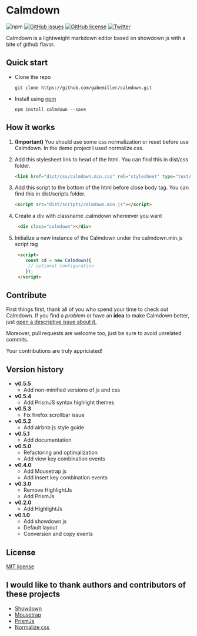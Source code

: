 # Calmdown

![npm](https://img.shields.io/badge/npm-0.5.5-blue.svg?style=flat-square) [![GitHub issues](https://img.shields.io/github/issues/gabemiller/calmdown.svg?style=flat-square)](https://github.com/gabemiller/calmdown/issues) [![GitHub license](https://img.shields.io/badge/license-MIT-blue.svg?style=flat-square)](https://raw.githubusercontent.com/gabemiller/calmdown/master/LICENSE.md) [![Twitter](https://img.shields.io/twitter/url/https/github.com/gabemiller/calmdown.svg?style=social)](https://twitter.com/intent/tweet?text=Check%20out%20Calmdown%2C%20an%20awesome%2C%20lightweight%20markdown%20editor&url=https%3A%2F%2Fgithub.com%2Fgabemiller%2Fcalmdown)

Calmdown is a lightweight markdown editor based on showdown js with a bite of github flavor.

## Quick start

- Clone the repo
  
  ```shell
  git clone https://github.com/gabemiller/calmdown.git
  ```
- Install using [npm](https://www.npmjs.com/)
  
  ```shell
  npm install calmdown --save
  ```

## How it works

1. **(Important)** You should use some css normalization 
or reset before use Calmdown. In the demo project I used normalize.css.
1. Add this stylesheet link to head of the html. You can find this in dist/css folder.

    ```html
    <link href="dist/css/calmdown.min.css" rel="stylesheet" type="text/css">
    ```
1. Add this script to the bottom of the html before close body tag. You can find this in dist/scripts folder.
    
    ```html
    <script src="dist/scripts/calmdown.min.js"></script>
    ```
1. Create a div with classname .calmdown whereever you want
   
   ```html
    <div class="calmdown"></div> 
   ```
1. Initialize a new instance of the Calmdown under the calmdown.min.js script tag
   
   ```html
    <script>
       const cd = new Calmdown({
        // optional configuration
       });
    </script>
   ```

## Contribute

First things first, thank all of you who spend your time to check out Calmdown. If you find a _problem_ or have
an **idea** to make Calmdown better, just [open a descriptive issue about it.](https://github.com/gabemiller/calmdown/issues/new)

Moreover, pull requests are welcome too, just be sure to avoid unrelated commits.

Your contributions are truly appriciated! 
  
## Version history

- **v0.5.5**
    + Add non-minified versions of js and css
- **v0.5.4**
    + Add PrismJS syntax highlight themes
- **v0.5.3**
    + Fix firefox scrollbar issue
- **v0.5.2**
    + Add airbnb js style guide
- **v0.5.1**
    + Add documentation
- **v0.5.0**
    + Refactoring and optimalization
    + Add view key combination events
- **v0.4.0**
    + Add Mousetrap js
    + Add insert key combination events
- **v0.3.0**
    + Remove HighlightJs
    + Add PrismJs
- **v0.2.0**
    + Add HighlightJs
- **v0.1.0**
    + Add showdown js
    + Default layout
    + Conversion and copy events

## License
    
[MIT license](https://github.com/gabemiller/calmdown/blob/master/LICENSE.md)

## I would like to thank authors and contributors of these projects

- [Showdown](https://github.com/showdownjs/showdown)
- [Mousetrap](https://github.com/ccampbell/mousetrap)
- [PrismJs](https://github.com/PrismJS/prism)
- [Normalize css](https://github.com/necolas/normalize.css/)
